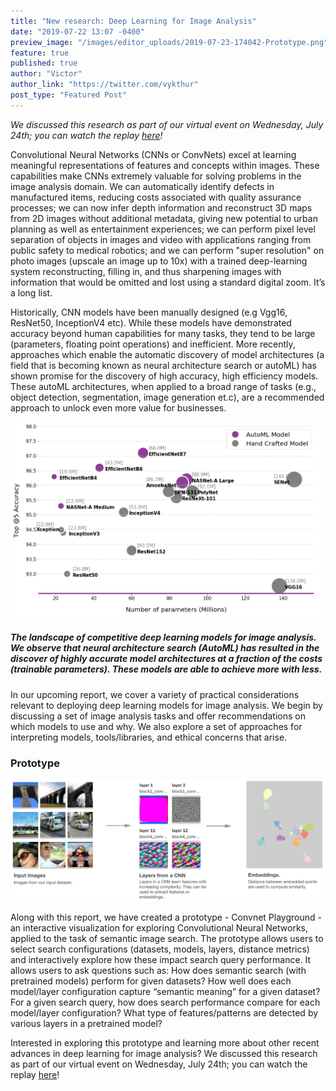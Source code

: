 ```yaml
---
title: "New research: Deep Learning for Image Analysis"
date: "2019-07-22 13:07 -0400"
preview_image: "/images/editor_uploads/2019-07-23-174042-Prototype.png"
feature: true
published: true
author: "Victor"
author_link: "https://twitter.com/vykthur"
post_type: "Featured Post"
---
```


*We discussed this research as part of our virtual event on Wednesday, July 24th; you can watch the replay [here](https://www.cloudera.com/content/dam/www/marketing/resources/webinars/advancing-ml-with-deep-learning-and-transfer-learning.landing.html?utm_source=blog&utm_medium=organic&utm_term=ml&utm_campaign=FFL_Showcase_Recording_AMER_Webinar_2019&cid=7012H000001l3cz)!*

Convolutional Neural Networks (CNNs or ConvNets) excel at learning meaningful representations of features and concepts within images. These capabilities make CNNs extremely valuable for solving problems in the image analysis domain. We can automatically identify defects in manufactured items, reducing costs associated with quality assurance processes; we can now infer depth information and reconstruct 3D maps from 2D images without additional metadata, giving new potential to urban planning as well as entertainment experiences; we can perform pixel level separation of objects in images and video with applications ranging from public safety to medical robotics; and we can perform "super resolution" on photo images (upscale an image up to 10x) with a trained deep-learning system reconstructing, filling in, and thus sharpening images with information that would be omitted and lost using a standard digital zoom. It’s a long list.

Historically, CNN models have been manually designed (e.g Vgg16, ResNet50, InceptionV4 etc). While these models have demonstrated accuracy beyond human capabilities for many tasks, they tend to be large (parameters, floating point operations) and inefficient.  More recently, approaches which enable the automatic discovery of model architectures (a field that is becoming known as neural architecture search or autoML) has shown promise for the discovery of high accuracy, high efficiency models. These autoML architectures, when applied to a broad range of tasks (e.g., object detection, segmentation, image generation et.c), are a recommended approach to unlock even more value for businesses.

![](/images/editor_uploads/2019-07-23-174120-graph.png)
##### The landscape of competitive deep learning models for image analysis. We observe that  neural architecture search (AutoML) has resulted in the discover of highly accurate model architectures at a fraction of the costs (trainable parameters). These models are able to achieve more with less.

In our upcoming report, we cover a variety of practical considerations relevant to deploying deep learning models for image analysis. We begin by discussing a set of image analysis tasks and offer recommendations on which models to use and why. We also explore a set of approaches for interpreting models, tools/libraries, and ethical concerns that arise. 

### Prototype

![](/images/editor_uploads/2019-07-23-174042-Prototype.png)

Along with this report, we have created a prototype - Convnet Playground - an interactive visualization for exploring Convolutional Neural Networks, applied to the task of semantic image search. The prototype allows users to select search configurations (datasets, models, layers, distance metrics) and interactively explore how these impact search query performance.  It allows users to ask questions such as: How does semantic search (with pretrained models) perform for given datasets? How well does each model/layer configuration capture “semantic meaning” for a given dataset? For a given search query, how does search performance compare for each model/layer configuration? What type of features/patterns are detected by various layers in a pretrained model?  

Interested in exploring this prototype and learning more about other recent advances in deep learning for image analysis? We discussed this research as part of our virtual event on Wednesday, July 24th; you can watch the replay [here](https://www.cloudera.com/content/dam/www/marketing/resources/webinars/advancing-ml-with-deep-learning-and-transfer-learning.landing.html?utm_source=blog&utm_medium=organic&utm_term=ml&utm_campaign=FFL_Showcase_Recording_AMER_Webinar_2019&cid=7012H000001l3cz)!